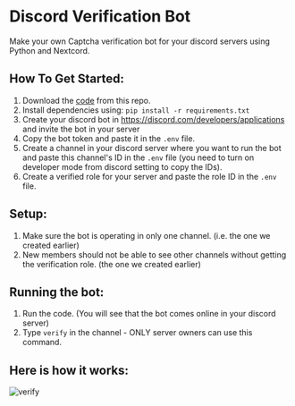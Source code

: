 # Discord Verification Bot
Make your own Captcha verification bot for your discord servers using Python and Nextcord.

## How To Get Started:
1. Download the [code](https://github.com/daparasyte/discord-verification-bot/archive/refs/heads/main.zip) from this repo. 
2. Install dependencies using: `pip install -r requirements.txt`
3. Create your discord bot in https://discord.com/developers/applications and invite the bot in your server
4. Copy the bot token and paste it in the `.env` file.
5. Create a channel in your discord server where you want to run the bot and paste this channel's ID in the `.env` file (you need to turn on developer mode from discord setting to copy the IDs).
6. Create a verified role for your server and paste the role ID in the `.env` file.

## Setup:
1. Make sure the bot is operating in only one channel. (i.e. the one we created earlier)
2. New members should not be able to see other channels without getting the verification role. (the one we created earlier)

## Running the bot:
1. Run the code. (You will see that the bot comes online in your discord server)
2. Type `verify` in the channel - ONLY server owners can use this command.

## Here is how it works:
![verify](https://user-images.githubusercontent.com/62950304/174449147-63d4cafc-4bc0-44d1-8863-b43a22034989.gif)
